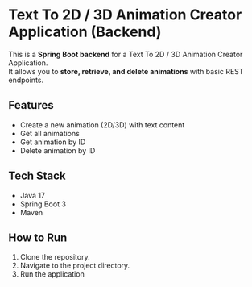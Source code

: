 # Text To 2D / 3D Animation Creator Application (Backend)

This is a **Spring Boot backend** for a Text To 2D / 3D Animation Creator Application.  
It allows you to **store, retrieve, and delete animations** with basic REST endpoints.

## Features
- Create a new animation (2D/3D) with text content
- Get all animations
- Get animation by ID
- Delete animation by ID

## Tech Stack
- Java 17
- Spring Boot 3
- Maven

## How to Run
1. Clone the repository.
2. Navigate to the project directory.
3. Run the application
